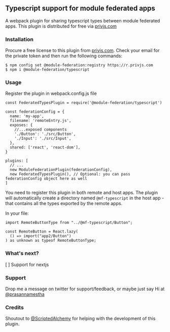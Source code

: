 ## Typescript support for module federated apps

A webpack plugin for sharing typescript types between module federated apps. This plugin is distributed for free via [privjs.com](https://app.privjs.com/buy/packageDetail?pkg=@module-federation/typescript)

### Installation
Procure a free license to this plugin from [privjs.com](https://app.privjs.com/buy/packageDetail?pkg=@module-federation/typescript). Check your email for the private token and then run the following commands:
```
$ npm config set @module-federation:registry https://r.privjs.com
$ npm i @module-federation/typescript
```

### Usage
Register the plugin in webpack.config.js file
```
const FederatedTypesPlugin = require('@module-federation/typescript')

const federationConfig = {
  name: 'my-app',
  filename: 'remoteEntry.js',
  exposes: {
    //...exposed components
    './Button': './src/Button',
    './Input': './src/Input',
  },
  shared: ['react', 'react-dom'],
}

plugins: [
  // ...
  new ModuleFederationPlugin(federationConfig),
  new FederatedTypesPlugin(), // Optional: you can pass federationConfig object here as well
]
```

You need to register this plugin in both remote and host apps. The plugin will automatically create a directory named `@mf-typescript` in the host app - that contains all the types exported by the remote apps.

In your file:
```
import RemoteButtonType from "../@mf-typescript/Button";

const RemoteButton = React.lazy(
  () => import("app2/Button")
) as unknown as typeof RemoteButtonType;
```

### What's next?
[ ] Support for nextjs

### Support
Drop me a message on twitter for support/feedback, or maybe just say Hi at [@prasannamestha](https://twitter.com/prasannamestha)

### Credits
Shoutout to [@ScriptedAlchemy](https://twitter.com/ScriptedAlchemy) for helping with the development of this plugin.